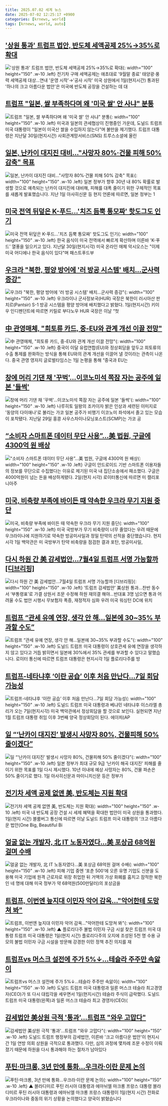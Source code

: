 ```yaml
---
title: 2025.07.02 세계 뉴스
date: 2025-07-02 12:25:17 +0900
categories: [krnews, world]
tags: [krnews, world, auto]
---
```

## ['상원 통과' 트럼프 법안, 반도체 세액공제 25%→35%로 확대](https://n.news.naver.com/mnews/article/001/0015482536)

!['상원 통과' 트럼프 법안, 반도체 세액공제 25%→35%로 확대](https://mimgnews.pstatic.net/image/origin/001/2025/07/02/15482536.jpg?type=nf220_150){: width="100" height="150" .w-10 .left}
전기차 구매 세액공제는 애초대로 '9월말 종료' 태양광·풍력 세액공제 대상…연내 '운영 시작'→'공사 시작' 미국 상원에서 1일(현지시간) 통과된 '하나의 크고 아름다운 법안'은 미국에 반도체 공장을 건설하는 데 대

## [트럼프 "일본, 쌀 부족하다며 왜 '미국 쌀' 안 사냐" 분통](https://n.news.naver.com/mnews/article/243/0000080517)

![트럼프 "일본, 쌀 부족하다며 왜 '미국 쌀' 안 사냐" 분통](https://mimgnews.pstatic.net/image/origin/243/2025/07/01/80517.jpg?type=nf220_150){: width="100" height="150" .w-10 .left}
미국과 일본의 관세협상이 진행중인 가운데, 도널드 트럼프 미국 대통령이 "일본이 미국산 쌀을 수입하지 않는다"며 불만을 제기했다. 트럼프 대통령은 지난달 30일(현지시간) 사회관계망서비스(SNS) 트루스소셜에 올린

## [일본, 난카이 대지진 대비…"사망자 80%·건물 피해 50% 감축" 목표](https://n.news.naver.com/mnews/article/422/0000755379)

![일본, 난카이 대지진 대비…"사망자 80%·건물 피해 50% 감축" 목표](https://mimgnews.pstatic.net/image/origin/422/2025/07/02/755379.jpg?type=nf220_150){: width="100" height="150" .w-10 .left}
일본 정부가 향후 30년 내 80% 확률로 발생할 것으로 예측되는 난카이 대지진에 대비해, 피해를 대폭 줄이기 위한 구체적인 목표를 새롭게 발표했습니다. 지난 1일 아사히신문 등 현지 언론에 따르면, 일본 정부는 1

## [미국 전역 뒤덮은 K-푸드…'치즈 듬뿍 통모짜' 핫도그도 인기](https://n.news.naver.com/mnews/article/003/0013337996)

![미국 전역 뒤덮은 K-푸드…'치즈 듬뿍 통모짜' 핫도그도 인기](https://mimgnews.pstatic.net/image/origin/003/2025/07/02/13337996.jpg?type=nf220_150){: width="100" height="150" .w-10 .left}
한국 음식이 미국 전역에서 빠르게 확산하며 이른바 'K-푸드' 열풍을 일으키고 있다. 지난달 30일(현지시각) 미국 온라인 매체 악시오스는 "이제 미국 어디에나 한국 음식이 있다"며 패스트푸드부

## [우크라 "북한, 평양 방어에 '러 방공 시스템' 배치…군사력 증강"](https://n.news.naver.com/mnews/article/666/0000077184)

![우크라 "북한, 평양 방어에 '러 방공 시스템' 배치…군사력 증강"](https://mimgnews.pstatic.net/image/origin/666/2025/07/02/77184.jpg?type=nf220_150){: width="100" height="150" .w-10 .left}
우크라이나 군사정보국(HUR) 국장은 북한이 러시아산 판치르(Pantsir) S-1 방공 시스템을 평양 방어에 배치했다고 밝혔다. 1일(현지시간) 키이우 인디펜던트에 따르면 키릴로 부다노우 HUR 국장은 이날 “첫

## [中 관영매체, "희토류 카드, 중-EU와 관계 개선 이끌 전망"](https://n.news.naver.com/mnews/article/011/0004503670)

![中 관영매체, "희토류 카드, 중-EU와 관계 개선 이끌 전망"](https://mimgnews.pstatic.net/image/origin/011/2025/07/01/4503670.jpg?type=nf220_150){: width="100" height="150" .w-10 .left}
중국이 이달 유럽연합(EU)와 정상회담을 앞두고 희토류의 수출 통제를 완화하는 방식을 통해 EU와의 관계 개선을 이끌어 낼 것이라는 관측이 나온다. 중국 관영 영자지 글로벌타임스는 1일 논평을 통해 “중국과 EU는

## [창에 머리 기댄 채 '꾸벅'…이코노미석 쪽잠 자는 공주에 일본 '들썩'](https://n.news.naver.com/mnews/article/277/0005616306)

![창에 머리 기댄 채 '꾸벅'…이코노미석 쪽잠 자는 공주에 일본 '들썩'](https://mimgnews.pstatic.net/image/origin/277/2025/07/02/5616306.jpg?type=nf220_150){: width="100" height="150" .w-10 .left}
나루히토 일왕의 조카이자 밝은 인상과 세련된 이미지로 '동양의 다이애나'로 불리는 가코 일본 공주가 비행기 이코노미 좌석에서 졸고 있는 모습이 포착됐다. 지난달 29일 홍콩 사우스차이나모닝포스트(SCMP)는 가코 공

## [“소비자 스마트폰 데이터 무단 사용”…美 법원, 구글에 4300억 원 배상](https://n.news.naver.com/mnews/article/023/0003914549)

![“소비자 스마트폰 데이터 무단 사용”…美 법원, 구글에 4300억 원 배상](https://mimgnews.pstatic.net/image/origin/023/2025/07/02/3914549.jpg?type=nf220_150){: width="100" height="150" .w-10 .left}
구글이 안드로이드 기반 스마트폰 이용자들의 정보를 무단으로 수집했다는 이유로 제기된 미국 내 집단소송에서 패소했다. 구글은 4000억원이 넘는 돈을 배상하게됐다. 2일(현지 시각) 로이터통신에 따르면 미 캘리포니아주

## [미국, 비축량 부족에 바이든 때 약속한 우크라 무기 지원 중단](https://n.news.naver.com/mnews/article/056/0011980848)

![미국, 비축량 부족에 바이든 때 약속한 우크라 무기 지원 중단](https://mimgnews.pstatic.net/image/origin/056/2025/07/02/11980848.jpg?type=nf220_150){: width="100" height="150" .w-10 .left}
미국 국방부가 무기 비축량이 너무 줄었다는 우려 때문에 우크라이나에 지원하기로 약속한 방공미사일과 정밀 탄약의 선적을 중단했습니다. 현지 시각 1일 백악관은 미 국방부가 탄약 비축량을 점검한 결과 포탄, 방공미사일,

## [다시 하원 간 美 감세법안…7월4일 트럼프 서명 가능할까 [디브리핑]](https://n.news.naver.com/mnews/article/016/0002493513)

![다시 하원 간 美 감세법안…7월4일 트럼프 서명 가능할까 [디브리핑]](https://mimgnews.pstatic.net/image/origin/016/2025/07/02/2493513.jpg?type=nf220_150){: width="100" height="150" .w-10 .left}
‘트럼프 감세법안’ 美상원 통과…찬반 동수서 ‘부통령표’로 가결 상원서 조문 수정해 하원 재의결 해야...반대표 3명 넘으면 통과 어려울 수도 법안 시행시 무보험자 폭증, 재정적자 심화 우려 미국 워싱턴 DC에 위치

## [트럼프 “관세 유예 연장, 생각 안 해…일본에 30~35% 부과할 수도”](https://n.news.naver.com/mnews/article/056/0011980807)

![트럼프 “관세 유예 연장, 생각 안 해…일본에 30~35% 부과할 수도”](https://mimgnews.pstatic.net/image/origin/056/2025/07/02/11980807.jpg?type=nf220_150){: width="100" height="150" .w-10 .left}
도널드 트럼프 미국 대통령이 상호관세 유예 연장을 생각하지 않고 있다고 거듭 밝히면서 일본에 30%에서 35% 관세를 부과할 수 있다고 말했습니다. 로이터 통신에 따르면 트럼프 대통령은 현지시각 1일 플로리다주를 방

## [트럼프-네타냐후 ‘이란 공습’ 이후 처음 만난다…7일 회담 가능성](https://n.news.naver.com/mnews/article/028/0002753719)

![트럼프-네타냐후 ‘이란 공습’ 이후 처음 만난다…7일 회담 가능성](https://mimgnews.pstatic.net/image/origin/028/2025/07/01/2753719.jpg?type=nf220_150){: width="100" height="150" .w-10 .left}
도널드 트럼프 미국 대통령과 베냐민 네타냐후 이스라엘 총리가 오는 7일(현지시각) 미국 백악관에서 정상회담을 할 것으로 보인다. 실현되면 지난 1월 트럼프 대통령 취임 이후 3번째 양국 정상회담이 된다. 에이피(AP

## [일 “‘난카이 대지진’ 발생시 사망자 80%, 건물피해 50% 줄이겠다”](https://n.news.naver.com/mnews/article/028/0002753835)

![일 “‘난카이 대지진’ 발생시 사망자 80%, 건물피해 50% 줄이겠다”](https://mimgnews.pstatic.net/image/origin/028/2025/07/01/2753835.jpg?type=nf220_150){: width="100" height="150" .w-10 .left}
일본 정부가 최대 규모 9급 ‘난카이 해곡 대지진’ 피해를 줄이기 위한 목표를 1일 다시 제시했다. 10년 이내에 예상 사망자는 80%, 건물 파손은 50% 줄이기로 했다. 1일 아사히신문과 마이니치신문 등은 정부가

## [전기차 세액 공제 없앤 美, 반도체는 지원 확대](https://n.news.naver.com/mnews/article/011/0004504039)

![전기차 세액 공제 없앤 美, 반도체는 지원 확대](https://mimgnews.pstatic.net/image/origin/011/2025/07/02/4504039.jpg?type=nf220_150){: width="100" height="150" .w-10 .left}
미국 내 반도체 공장 건설 시 세제 혜택을 확대한 법안이 미국 상원을 통과했다. 1일(현지 시간) 블룸버그 통신에 따르면 이날 도널드 트럼프 미국 대통령의 ‘크고 아름다운 법안(One Big, Beautiful Bi

## [얼굴 없는 개발자, 北 IT 노동자였다...美 포상금 68억원 걸며 수배](https://n.news.naver.com/mnews/article/023/0003914499)

![얼굴 없는 개발자, 北 IT 노동자였다...美 포상금 68억원 걸며 수배](https://mimgnews.pstatic.net/image/origin/023/2025/07/02/3914499.jpg?type=nf220_150){: width="100" height="150" .w-10 .left}
피해 기업 중엔 ‘포춘 500’에 오른 유명 기업도 신분을 도용해 미국 기업에 원격 근로자로 위장 취업한 뒤 거액의 가상 화폐를 훔치고 잠적한 북한인 네 명에 대해 미국 정부가 약 68억원(500만달러)의 포상금을

## [트럼프, 이번엔 늪지대 이민자 악어 감옥…"악어한테 도망쳐 봐"](https://n.news.naver.com/mnews/article/055/0001271448)

![트럼프, 이번엔 늪지대 이민자 악어 감옥…"악어한테 도망쳐 봐"](https://mimgnews.pstatic.net/image/origin/055/2025/07/02/1271448.jpg?type=nf220_150){: width="100" height="150" .w-10 .left}
▲ 플로리다주 불법 이민자 구금 시설 찾은 트럼프 미국 대통령 트럼프 미국 대통령은 1일(현지 시간) 플로리다주의 오지에 조성된 5천 명 수용 규모의 불법 이민자 구금 시설을 방문해 강경한 이민 정책 추진 의지를 재

## [트럼프vs 머스크 설전에 주가 5%↓…테슬라 주주만 속앓이](https://n.news.naver.com/mnews/article/018/0006054188)

![트럼프vs 머스크 설전에 주가 5%↓…테슬라 주주만 속앓이](https://mimgnews.pstatic.net/image/origin/018/2025/07/02/6054188.jpg?type=nf220_150){: width="100" height="150" .w-10 .left}
도널드 트럼프 미국 대통령과 일론 머스크 테슬라 최고경영자(CEO)가 또 다시 대립각을 세우면서 1일(현지시간) 테슬라 주식이 급락했다. 도널드 트럼프 미국 대통령(왼쪽)과 일론 머스크 테슬라 최고 경영자(CEO)(

## [감세법안 美상원 극적 '통과'…트럼프 "와우 고맙다"](https://n.news.naver.com/mnews/article/215/0001214765)

![감세법안 美상원 극적 '통과'…트럼프 "와우 고맙다"](https://mimgnews.pstatic.net/image/origin/215/2025/07/02/1214765.jpg?type=nf220_150){: width="100" height="150" .w-10 .left}
도널드 트럼프 행정부의 감세법안, 이른바 '크고 아름다운 법안'이 현지시간 1일 연방 의회 상원을 극적으로 통과했다. 다만, 심의 과정에 몇차례 조문 수정이 이뤄졌기 때문에 하원을 다시 통과해야 하는 절차가 남아있다

## [푸틴·마크롱, 3년 만에 통화…우크라·이란 문제 논의](https://n.news.naver.com/mnews/article/055/0001271471)

![푸틴·마크롱, 3년 만에 통화…우크라·이란 문제 논의](https://mimgnews.pstatic.net/image/origin/055/2025/07/02/1271471.jpg?type=nf220_150){: width="100" height="150" .w-10 .left}
▲ 블라디미르 푸틴 러시아 대통령과 에마뉘엘 마크롱 프랑스 대통령 블라디미르 푸틴 러시아 대통령과 에마뉘엘 마크롱 프랑스 대통령이 1일(현지 시간) 전화로 우크라이나와 중동의 위기 상황을 논의했다고 양국이 밝혔습니다

